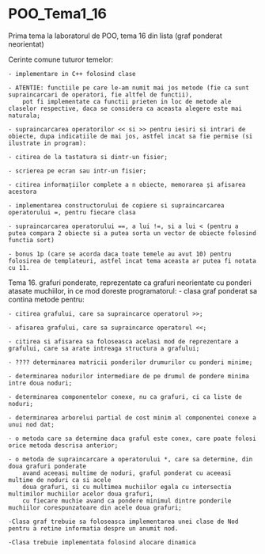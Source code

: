 # POO_Tema1_16
Prima tema la laboratorul de POO, tema 16 din lista (graf ponderat neorientat)


Cerinte comune tuturor temelor:

    - implementare in C++ folosind clase

    - ATENTIE: functiile pe care le-am numit mai jos metode (fie ca sunt supraincarcari de operatori, fie altfel de functii),
        pot fi implementate ca functii prieten in loc de metode ale claselor respective, daca se considera ca aceasta alegere este mai naturala;

    - supraincarcarea operatorilor << si >> pentru iesiri si intrari de obiecte, dupa indicatiile de mai jos, astfel incat sa fie permise (si ilustrate in program):

    - citirea de la tastatura si dintr-un fisier;

    - scrierea pe ecran sau intr-un fisier;

    - citirea informațiilor complete a n obiecte, memorarea și afisarea acestora

    - implementarea constructorului de copiere si supraincarcarea operatorului =, pentru fiecare clasa

    - supraincarcarea operatorului ==, a lui !=, si a lui < (pentru a putea compara 2 obiecte si a putea sorta un vector de obiecte folosind functia sort)

    - bonus 1p (care se acorda daca toate temele au avut 10) pentru folosirea de templateuri, astfel incat tema aceasta ar putea fi notata cu 11.


Tema 16. grafuri ponderate, reprezentate ca grafuri neorientate cu ponderi atasate muchiilor, in ce mod doreste programatorul:
    - clasa graf ponderat sa contina metode pentru:

    - citirea grafului, care sa supraincarce operatorul >>;

    - afisarea grafului, care sa supraincarce operatorul <<;

    - citirea si afisarea sa foloseasca acelasi mod de reprezentare a grafului, care sa arate intreaga structura a grafului;

    - ???? determinarea matricii ponderilor drumurilor cu ponderi minime;

    - determinarea nodurilor intermediare de pe drumul de pondere minima intre doua noduri;

    - determinarea componentelor conexe, nu ca grafuri, ci ca liste de noduri;

    - determinarea arborelui partial de cost minim al componentei conexe a unui nod dat;

    - o metoda care sa determine daca graful este conex, care poate folosi orice metoda descrisa anterior;

    - o metoda de supraincarcare a operatorului *, care sa determine, din doua grafuri ponderate
        avand aceeasi multime de noduri, graful ponderat cu aceeasi multime de noduri ca si acele
        doua grafuri, si cu multimea muchiilor egala cu intersectia multimilor muchiilor acelor doua grafuri,
        cu fiecare muchie avand ca pondere minimul dintre ponderile muchiilor corespunzatoare din acele doua grafuri;

    -Clasa graf trebuie sa foloseasca implementarea unei clase de Nod pentru a retine informatia despre un anumit nod.

    -Clasa trebuie implementata folosind alocare dinamica
